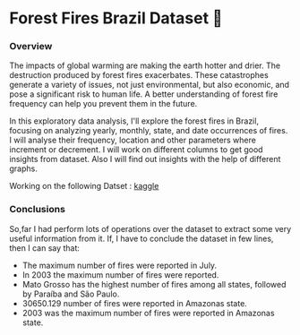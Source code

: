 # Forest Fires Brazil Dataset 🌳
### Overview
The impacts of global warming are making the earth hotter and drier. The destruction produced by forest fires exacerbates. These catastrophes generate a variety of issues, not just environmental, but also economic, and pose a significant risk to human life. A better understanding of forest fire frequency can help you prevent them in the future.

In this exploratory data analysis, I'll explore the forest fires in Brazil, focusing on analyzing yearly, monthly, state, and date occurrences of fires.
I will analyse their frequency, location and other parameters where increment or decrement.
I will work on different columns to get good insights from dataset. Also I will find out insights with the help of different graphs.

Working on the following Datset : [kaggle]([/kaggle/input/forest-fires-in-brazil/amazon.csv](https://www.kaggle.com/datasets/gustavomodelli/forest-fires-in-brazil/data))

### Conclusions
So,far I had perform lots of operations over the dataset to extract  some very useful information from it. If, I have to conclude the dataset in few lines, then I can say that:
* The maximum number of fires were reported in July. 
* In 2003 the maximum number of fires were reported.
* Mato Grosso has the highest number of fires among all states, followed by Paraíba and São Paulo.
* 30650.129 number of fires were reported in Amazonas state.
* 2003 was the maximum number of fires were reported in Amazonas state.




